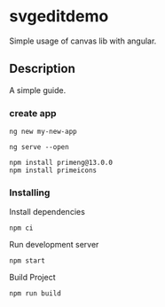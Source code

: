 


# svgeditdemo

Simple usage of canvas lib with angular.

## Description

A simple guide.


### create app

```
ng new my-new-app
```
```
ng serve --open
```

```
npm install primeng@13.0.0  
npm install primeicons
```

### Installing

Install dependencies
```
npm ci
```

Run development server
```
npm start

```

Build Project

```
npm run build
```
